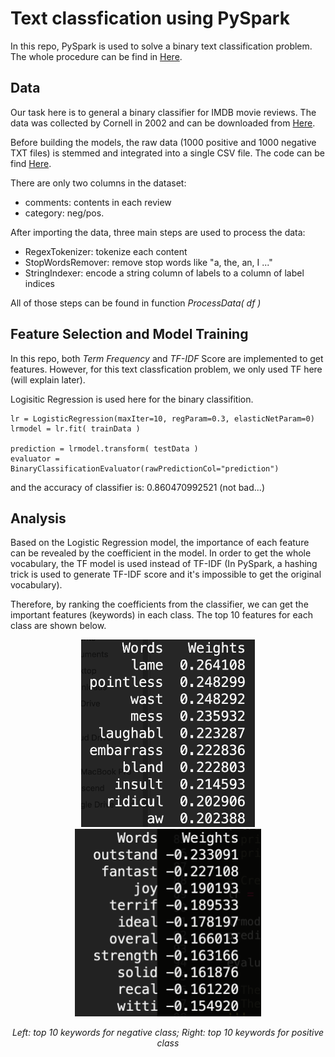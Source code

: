 # Text classfication using PySpark

In this repo, PySpark is used to solve a binary text classification problem. The whole procedure can be find in [Here](main.py).

## Data 
Our task here is to general a binary classifier for IMDB movie reviews. The data was collected by Cornell in 2002 and can be downloaded from [Here](http://www.cs.cornell.edu/people/pabo/movie-review-data/).

Before building the models, the raw data (1000 positive and 1000 negative TXT files) is stemmed and integrated into a single CSV file. The code can be find [Here](index-data.py). 

There are only two columns in the dataset:
* comments: contents in each review
* category: neg/pos.

After importing the data, three main steps are used to process the data:
* RegexTokenizer: tokenize each content
* StopWordsRemover: remove stop words like "a, the, an, I ..."
* StringIndexer: encode a string column of labels to a column of label indices

All of those steps can be found in function _ProcessData( df )_

## Feature Selection and Model Training

In this repo, both _Term Frequency_ and _TF-IDF_ Score are implemented to get features. However, for this text classfication problem, we only used TF here (will explain later).

Logisitic Regression is used here for the binary classifition. 
```
lr = LogisticRegression(maxIter=10, regParam=0.3, elasticNetParam=0)
lrmodel = lr.fit( trainData )

prediction = lrmodel.transform( testData )
evaluator = BinaryClassificationEvaluator(rawPredictionCol="prediction")
```
and the accuracy of classifier is: 0.860470992521 (not bad...)

## Analysis

Based on the Logistic Regression model, the importance of each feature can be revealed by the coefficient in the model. In order to get the whole vocabulary, the TF model is used instead of TF-IDF (In PySpark, a hashing trick is used to generate TF-IDF score and it's impossible to get the original vocabulary).

Therefore, by ranking the coefficients from the classifier, we can get the important features (keywords) in each class. The top 10 features for each class are shown below.


<p align="center">
<img src="./images/neg_feature.png" height="300">
<img src="./images/pos_feature.png" height="300">
</p>
<p align="center">
<em>Left: top 10 keywords for negative class; Right: top 10 keywords for positive class </em>
</p>
